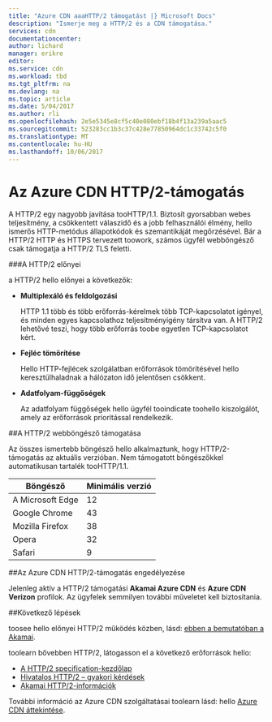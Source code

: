 ```yaml
---
title: "Azure CDN aaaHTTP/2 támogatást |} Microsoft Docs"
description: "Ismerje meg a HTTP/2 és a CDN támogatása."
services: cdn
documentationcenter: 
author: lichard
manager: erikre
editor: 
ms.service: cdn
ms.workload: tbd
ms.tgt_pltfrm: na
ms.devlang: na
ms.topic: article
ms.date: 5/04/2017
ms.author: rli
ms.openlocfilehash: 2e5e5345e8cf5c40e080ebf18b4f13a239a5aac5
ms.sourcegitcommit: 523283cc1b3c37c428e77850964dc1c33742c5f0
ms.translationtype: MT
ms.contentlocale: hu-HU
ms.lasthandoff: 10/06/2017
---
```

# <a name="http2-support-in-azure-cdn"></a>Az Azure CDN HTTP/2-támogatás

A HTTP/2 egy nagyobb javítása tooHTTP/1.1\. Biztosít gyorsabban webes teljesítmény, a csökkentett válaszidő és a jobb felhasználói élmény, hello ismerős HTTP-metódus állapotkódok és szemantikáját megőrzésével. Bár a HTTP/2 HTTP és HTTPS tervezett toowork, számos ügyfél webböngésző csak támogatja a HTTP/2 TLS feletti.

###<a name="http2-benefits"></a>A HTTP/2 előnyei

a HTTP/2 hello előnyei a következők:

*   **Multiplexáló és feldolgozási**

    HTTP 1.1 több és több erőforrás-kérelmek több TCP-kapcsolatot igényel, és minden egyes kapcsolathoz teljesítményigény társítva van. A HTTP/2 lehetővé teszi, hogy több erőforrás toobe egyetlen TCP-kapcsolatot kért.

*   **Fejléc tömörítése**

    Hello HTTP-fejlécek szolgálatban erőforrások tömörítésével hello keresztülhaladnak a hálózaton idő jelentősen csökkent.

*   **Adatfolyam-függőségek**

    Az adatfolyam függőségek hello ügyfél tooindicate toohello kiszolgálót, amely az erőforrások prioritással rendelkezik.


##<a name="http2-browser-support"></a>A HTTP/2 webböngésző támogatása

Az összes ismertebb böngésző hello alkalmaztunk, hogy HTTP/2-támogatás az aktuális verzióban. Nem támogatott böngészőkkel automatikusan tartalék tooHTTP/1.1.

|Böngésző|Minimális verzió|
|-------------|------------|
|A Microsoft Edge| 12|
|Google Chrome| 43|
|Mozilla Firefox| 38|
|Opera| 32|
|Safari| 9|

##<a name="enabling-http2-support-in-azure-cdn"></a>Az Azure CDN HTTP/2-támogatás engedélyezése

Jelenleg aktív a HTTP/2 támogatási **Akamai Azure CDN** és **Azure CDN Verizon** profilok. Az ügyfelek semmilyen további műveletet kell biztosítania.

##<a name="next-steps"></a>Következő lépések

toosee hello előnyei HTTP/2 működés közben, lásd: [ebben a bemutatóban a Akamai](https://http2.akamai.com/demo).

toolearn bővebben HTTP/2, látogasson el a következő erőforrások hello:

*   [A HTTP/2 specification-kezdőlap](https://http2.github.io/)
*   [Hivatalos HTTP/2 – gyakori kérdések](https://http2.github.io/faq/)
*   [Akamai HTTP/2-információk](https://http2.akamai.com/)

További információ az Azure CDN szolgáltatásai toolearn lásd: hello [Azure CDN áttekintése](https://azure.microsoft.com/documentation/articles/cdn-overview/).
